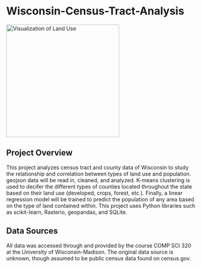 # Wisconsin-Census-Tract-Analysis

<img src="https://www.sco.wisc.edu/wp-content/uploads/2021/05/wi-county-plss-boundaries-final.jpg" alt="Visualization of Land Use" width="300">

## Project Overview
This project analyzes census tract and county data of Wisconsin to study the relationship and correlation between types of land use and population. geojson data will be read in, cleaned, and analyzed. K-means clustering is used to decifer the different types of counties located throughout the state based on their land use (developed, crops, forest, etc.). Finally, a linear regression model will be trained to predict the population of any area based on the type of land contained within.
This project uses Python libraries such as scikit-learn, Rasterio, geopandas, and SQLite.

## Data Sources
All data was accessed through and provided by the course COMP SCI 320 at the University of Wisconsin-Madison. The original data source is unknown, though assumed to be public census data found on census.gov.
